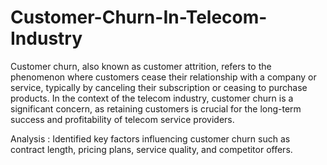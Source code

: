 # Customer-Churn-In-Telecom-Industry
Customer churn, also known as customer attrition, refers to the phenomenon where customers cease their relationship with a company or service, typically by canceling their subscription or ceasing to purchase products. In the context of the telecom industry, customer churn is a significant concern, as retaining customers is crucial for the long-term success and profitability of telecom service providers.

Analysis : Identified key factors influencing customer churn such as contract length, pricing plans, service quality, and competitor offers.
